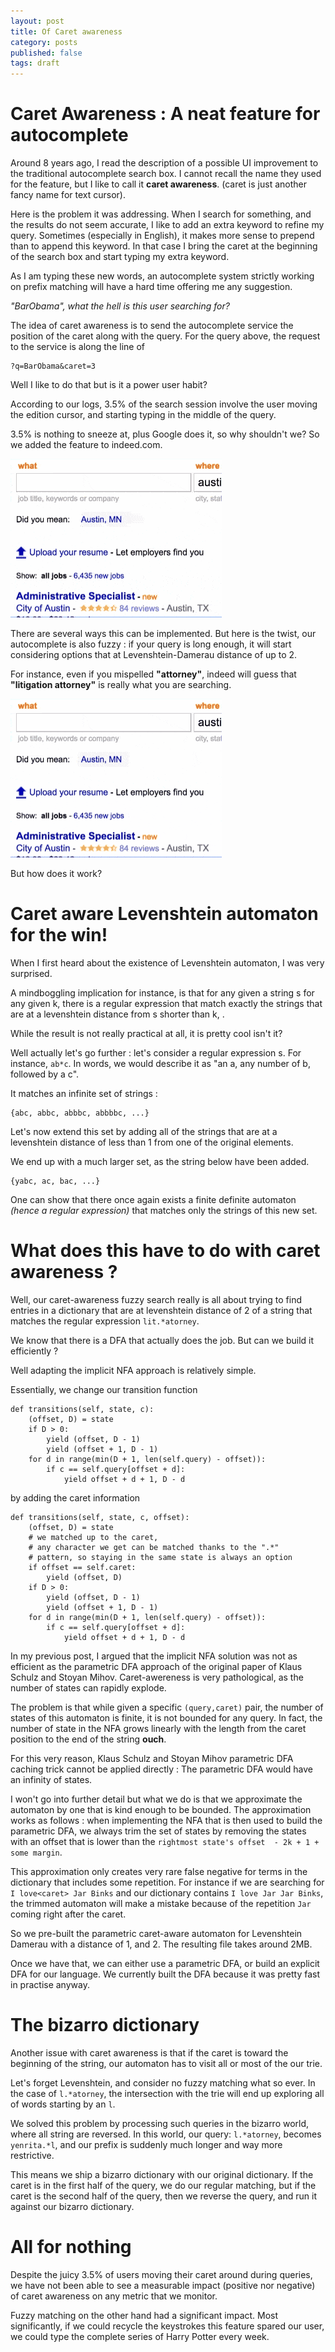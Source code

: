 ```yaml
---
layout: post
title: Of Caret awareness
category: posts
published: false
tags: draft
---
```


# Caret Awareness : A neat feature for autocomplete

Around 8 years ago, I read the description of a possible UI
improvement to the traditional autocomplete search box.
I cannot recall the name they used for the feature, but I like to call it
**caret awareness**. (caret is just another fancy name for text cursor). 

Here is the problem it was addressing.
When I search for something, and the results do not seem accurate, I like to add
an extra keyword to refine my query. Sometimes (especially in English), it makes more sense 
to prepend than to append this keyword. In that case I bring the caret at the beginning
of the search box and start typing my extra keyword.

As I am typing these new words, an autocomplete system strictly working on prefix matching
will have a hard time offering me any suggestion. 

*"BarObama", what the hell is this user searching for?*

The idea of caret awareness is to send the autocomplete service
the position of the caret along with the query.  For the query above,
the request to the service is along the line of 

    ?q=BarObama&caret=3


Well I like to do that but is it a power user habit?

According to our logs, 3.5% of the search session involve the user moving the edition
cursor, and starting typing in the middle of the query. 

3.5% is nothing to sneeze at, plus Google does it, so why shouldn't we?
So we added the feature to indeed.com.

<img src="/images/caret_aware/caret_aware.gif">



There are several ways this can be implemented. But here is the twist,
our autocomplete is also fuzzy : if your query is long enough, it 
will start considering options that at Levenshtein-Damerau distance of up to 2.

For instance, even if you mispelled **"attorney"**, indeed will guess that **"litigation attorney"** is really what 
you are searching.

<img src="/images/caret_aware/caret_aware_fuzzy.gif">

But how does it work?


# Caret aware Levenshtein automaton for the win! 

When I first heard about the existence of Levenshtein automaton, I was very surprised.

A mindboggling implication for instance, is that for any given a string s for any given k, there is a regular expression
that match exactly the strings that are at a levenshtein distance from s shorter than k, .

While the result is not really practical at all, it is pretty cool isn't it?

Well actually let's go further : let's consider a regular expression s.
For instance, `ab*c`. In words, we would describe it as "an a, any number of b, followed by a c".

It matches an infinite set of strings :

    {abc, abbc, abbbc, abbbbc, ...}

Let's now extend this set by adding all of the strings that are at a levenshtein distance of less than 1 
from one of the original elements.

We end up with a much larger set, as the string below have been added.

    {yabc, ac, bac, ...}

One can show that there once again exists a finite definite automaton *(hence a regular expression)*
that matches only the strings of this new set.


# What does this have to do with caret awareness ?

Well, our caret-awareness fuzzy search really is all about trying to find entries in a dictionary
that are at levenshtein distance of 2 of a string that matches the regular expression `lit.*atorney`.

We know that there is a DFA that actually does the job. But can we build it efficiently ?

Well adapting the implicit NFA approach is relatively simple.

Essentially, we change our transition function

    def transitions(self, state, c):
        (offset, D) = state
        if D > 0:
            yield (offset, D - 1)
            yield (offset + 1, D - 1)
        for d in range(min(D + 1, len(self.query) - offset)):
            if c == self.query[offset + d]:
                yield offset + d + 1, D - d 

by adding the caret information

    def transitions(self, state, c, offset):
        (offset, D) = state
        # we matched up to the caret, 
        # any character we get can be matched thanks to the ".*"
        # pattern, so staying in the same state is always an option
        if offset == self.caret:
        	yield (offset, D)
        if D > 0:
            yield (offset, D - 1)
            yield (offset + 1, D - 1)
        for d in range(min(D + 1, len(self.query) - offset)):
            if c == self.query[offset + d]:
                yield offset + d + 1, D - d 



In my previous post, I argued that the implicit NFA solution was not as efficient as the parametric
DFA approach of the original paper of Klaus Schulz and Stoyan Mihov.
Caret-awereness is very pathological, as the number of states can rapidly explode.

The problem is that while given a specific `(query,caret)` pair,
the number of states of this automaton is finite, it is not bounded for any query.
In fact, the number of state in the NFA grows linearly with the length from the caret position to the end of
the string **ouch**.

For this very reason, Klaus Schulz and Stoyan Mihov parametric DFA caching trick cannot be applied directly :
The parametric DFA would have an infinity of states. 

I won't go into further detail but what we do is that we approximate the automaton by one that
is kind enough to be bounded. The approximation works as follows : when implementing the NFA 
that is then used to build the parametric DFA, we always trim the set of states by removing the
states with an offset that is lower than the `rightmost state's offset  - 2k + 1 + some margin`.

This approximation only creates very rare false negative for terms in the dictionary that includes some
repetition. For instance if we are searching for `I love<caret> Jar Binks` and our dictionary contains `I love Jar Jar Binks`,
the trimmed automaton will make a mistake because of the repetition `Jar ` coming right after the caret. 
 
So we pre-built the parametric caret-aware automaton for Levenshtein Damerau with a distance of 1, and 2.
The resulting file takes around 2MB.

Once we have that, we can either use a parametric DFA, or build an explicit DFA for our language.
We currently built the DFA because it was pretty fast in practise anyway. 

# The bizarro dictionary

Another issue with caret awareness is that if the caret is toward the beginning of the string,
our automaton has to visit all or most of the our trie.

Let's forget Levenshtein, and consider no fuzzy matching what so ever.
In the case of `l.*atorney`, the intersection with the trie will end up exploring
all of words starting by an `l`.

We solved this problem by processing such queries in the bizarro world, where all string are reversed.
In this world, our query: `l.*atorney`, becomes `yenrita.*l`, and our prefix is suddenly much longer
and way more restrictive. 

This means we ship a bizarro dictionary with our original dictionary. 
If the caret is in the first half of the query, we do our regular matching, but 
if the caret is the second half of the query, then we reverse the query, and 
run it against our bizarro dictionary.  

# All for nothing

Despite the juicy 3.5% of users moving their caret around during queries,
we have not been able to see a measurable impact (positive nor negative)
of caret awareness on any metric that we monitor.

Fuzzy matching on the other hand had a significant impact. 
Most significantly, if we could recycle the keystrokes this feature spared
our user, we could type the complete series of Harry Potter every week.
